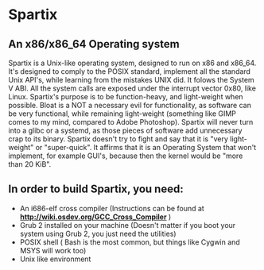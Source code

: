 # Spartix
## An x86/x86_64 Operating system
Spartix is a Unix-like operating system, designed to run on x86 and x86_64. It's designed to comply to the POSIX standard, implement all the standard Unix API's, while learning from the mistakes UNIX did.
It folows the System V ABI. All the system calls are exposed under the interrupt vector 0x80, like Linux.
Spartix's purpose is to be function-heavy, and light-weight when possible. Bloat is a NOT a necessary evil for functionality, as software can be very functional, while remaining light-weight (something like GIMP comes to my mind, compared to Adobe Photoshop). Spartix will never turn into a glibc or a systemd, as those pieces of software add unnecessary crap to its binary. Spartix doesn't try to fight and say that it is "very light-weight" or "super-quick". It affirms that it is an Operating System that won't implement, for example GUI's, because then the kernel would be "more than 20 KiB". 
## In order to build Spartix, you need:

- An i686-elf cross compiler (Instructions can be found at __http://wiki.osdev.org/GCC_Cross_Compiler__ )
- Grub 2 installed on your machine (Doesn't matter if you boot your system using Grub 2, you just need the utilities)
- POSIX shell ( Bash is the most common, but things like Cygwin and MSYS will work too)
- Unix like environment
